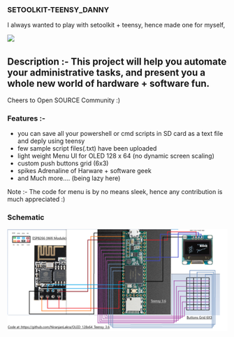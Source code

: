 ### SETOOLKIT-TEENSY_DANNY
I always wanted to play with setoolkit + teensy, hence made one for myself,

![](teensy+sd.gif)

## Description :- This project  will help you automate your administrative tasks, and present you a whole new world of hardware + software fun.

Cheers to Open SOURCE Community :)

### Features :-

* you can save all your powershell or cmd scripts in SD card as a text file and deply using teensy
* few sample script files(.txt) have been uploaded
* light weight Menu UI for OLED 128 x 64 (no dynamic screen scaling)
* custom push buttons grid (6x3)
* spikes Adrenaline of Harware + software geek
* and Much more.... (being lazy here)

Note :- The code for menu is by no means sleek, hence any contribution is much appreciated :)

### Schematic

![alt text](https://github.com/NiranjanLakra/SETOOLKIT-TEENSY_DANNY/blob/master/DIAGRAM.png)
